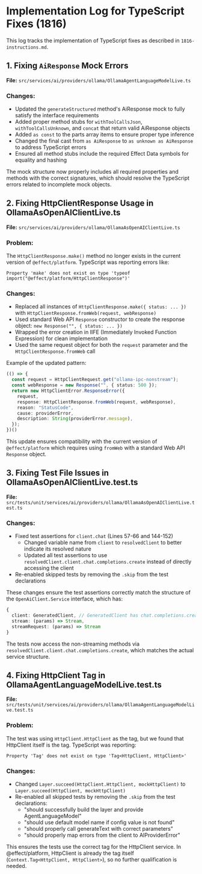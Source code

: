 # Implementation Log for TypeScript Fixes (1816)

This log tracks the implementation of TypeScript fixes as described in `1816-instructions.md`.

## 1. Fixing `AiResponse` Mock Errors

**File:** `src/services/ai/providers/ollama/OllamaAgentLanguageModelLive.ts`

### Changes:
- Updated the `generateStructured` method's AiResponse mock to fully satisfy the interface requirements
- Added proper method stubs for `withToolCallsJson`, `withToolCallsUnknown`, and `concat` that return valid AiResponse objects
- Added `as const` to the parts array items to ensure proper type inference
- Changed the final cast from `as AiResponse` to `as unknown as AiResponse` to address TypeScript errors
- Ensured all method stubs include the required Effect Data symbols for equality and hashing

The mock structure now properly includes all required properties and methods with the correct signatures, which should resolve the TypeScript errors related to incomplete mock objects.

## 2. Fixing HttpClientResponse Usage in OllamaAsOpenAIClientLive.ts

**File:** `src/services/ai/providers/ollama/OllamaAsOpenAIClientLive.ts`

### Problem:
The `HttpClientResponse.make()` method no longer exists in the current version of `@effect/platform`. TypeScript was reporting errors like:
```
Property 'make' does not exist on type 'typeof import("@effect/platform/HttpClientResponse")'
```

### Changes:
- Replaced all instances of `HttpClientResponse.make({ status: ... })` with `HttpClientResponse.fromWeb(request, webResponse)`
- Used standard Web API `Response` constructor to create the response object: `new Response("", { status: ... })`
- Wrapped the error creation in IIFE (Immediately Invoked Function Expression) for clean implementation
- Used the same request object for both the `request` parameter and the `HttpClientResponse.fromWeb` call

Example of the updated pattern:
```typescript
(() => {
  const request = HttpClientRequest.get("ollama-ipc-nonstream");
  const webResponse = new Response("", { status: 500 });
  return new HttpClientError.ResponseError({
    request,
    response: HttpClientResponse.fromWeb(request, webResponse),
    reason: "StatusCode",
    cause: providerError,
    description: String(providerError.message),
  });
})()
```

This update ensures compatibility with the current version of `@effect/platform` which requires using `fromWeb` with a standard Web API `Response` object.

## 3. Fixing Test File Issues in OllamaAsOpenAIClientLive.test.ts

**File:** `src/tests/unit/services/ai/providers/ollama/OllamaAsOpenAIClientLive.test.ts`

### Changes:
- Fixed test assertions for `client.chat` (Lines 57-66 and 144-152)
  - Changed variable name from `client` to `resolvedClient` to better indicate its resolved nature
  - Updated all test assertions to use `resolvedClient.client.chat.completions.create` instead of directly accessing the client
- Re-enabled skipped tests by removing the `.skip` from the test declarations

These changes ensure the test assertions correctly match the structure of the `OpenAiClient.Service` interface, which has:
```typescript
{
  client: GeneratedClient, // GeneratedClient has chat.completions.create
  stream: (params) => Stream,
  streamRequest: (params) => Stream
}
```

The tests now access the non-streaming methods via `resolvedClient.client.chat.completions.create`, which matches the actual service structure.

## 4. Fixing HttpClient Tag in OllamaAgentLanguageModelLive.test.ts

**File:** `src/tests/unit/services/ai/providers/ollama/OllamaAgentLanguageModelLive.test.ts`

### Problem:
The test was using `HttpClient.HttpClient` as the tag, but we found that HttpClient itself is the tag. TypeScript was reporting:
```
Property 'Tag' does not exist on type 'Tag<HttpClient, HttpClient>'
```

### Changes:
- Changed `Layer.succeed(HttpClient.HttpClient, mockHttpClient)` to `Layer.succeed(HttpClient, mockHttpClient)`
- Re-enabled all skipped tests by removing the `.skip` from the test declarations:
  - "should successfully build the layer and provide AgentLanguageModel"
  - "should use default model name if config value is not found"
  - "should properly call generateText with correct parameters" 
  - "should properly map errors from the client to AIProviderError"

This ensures the tests use the correct tag for the HttpClient service. In @effect/platform, HttpClient is already the tag itself (`Context.Tag<HttpClient, HttpClient>`), so no further qualification is needed.
